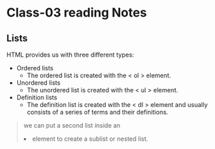 # Class-03 reading Notes #

## Lists ##
 HTML provides us with three different types:
 - Ordered lists
    * The ordered list is created with the < ol > element.
 - Unordered lists 
    * The unordered list is created with the < ul > element.
 - Definition lists
    * The definition list is created with the < dl > element and usually consists of a series of terms and their definitions.
    
 > we can put a second list inside an <li> element to create a sublist or nested list.
 
